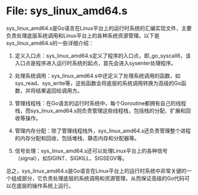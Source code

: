 # File: sys_linux_amd64.s

sys_linux_amd64.s是Go语言在Linux平台上的运行时系统的汇编实现文件，主要负责处理底层系统调用和Linux平台上的各种系统资源管理。以下是sys_linux_amd64.s的一些详细介绍：

1. 定义入口点：sys_linux_amd64.s定义了程序的入口点，即_go_syscall6，该入口点是程序进入运行时系统的起点，首先会进入sysenter处理程序。

2. 处理系统调用：sys_linux_amd64.s中还定义了处理系统调用的函数，如sys_read、sys_write等，这些函数会将底层的系统调用转换为高级的Go函数，并将结果返回给调用方。

3. 管理线程栈：在Go语言的运行时系统中，每个Goroutine都拥有自己的线程栈，而sys_linux_amd64.s则负责管理这些线程栈，包括栈的分配、扩展和回收等操作。

4. 管理内存分配：除了管理线程栈外，sys_linux_amd64.s还负责管理整个进程的内存分配和回收，包括堆栈、静态内存和分配器等。

5. 信号处理：sys_linux_amd64.s还可以处理Linux平台上的各种信号（signal），如SIGINT、SIGKILL、SIGSEGV等。

总之，sys_linux_amd64.s是Go语言在Linux平台上的运行时系统中非常关键的一个组成部分，它负责处理底层的系统调用和资源管理，从而保证高级的Go代码可以在底层的操作系统上运行。

